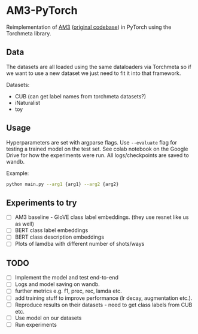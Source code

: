# AM3-PyTorch

Reimplementation of [AM3](https://arxiv.org/pdf/1902.07104.pdf) ([original codebase](https://github.com/ElementAI/am3)) in PyTorch using the Torchmeta library.

## Data

The datasets are all loaded using the same dataloaders via Torchmeta so if we want to use a new dataset we just need to fit it into that framework.

Datasets:

- CUB (can get label names from torchmeta datasets?)
- iNaturalist
- toy

## Usage

Hyperparameters are set with argparse flags. Use `--evaluate` flag for testing a trained model on the test set. See colab notebook on the Google Drive for how the experiments were run. All logs/checkpoints are saved to wandb.

Example:

```bash
python main.py --arg1 {arg1} --arg2 {arg2}
```

## Experiments to try

- [ ] AM3 baseline - GloVE class label embeddings. (they use resnet like us as well)
- [ ] BERT class label embeddings
- [ ] BERT class description embeddings
- [ ] Plots of lamdba with different number of shots/ways

## TODO

- [ ] Implement the model and test end-to-end
- [ ] Logs and model saving on wandb.
- [ ] further metrics e.g. f1, prec, rec, lamda etc.
- [ ] add training stuff to improve performance (lr decay, augmentation etc.). 
- [ ] Reproduce results on their datasets - need to get class labels from CUB etc. 
- [ ] Use model on our datasets
- [ ] Run experiments
